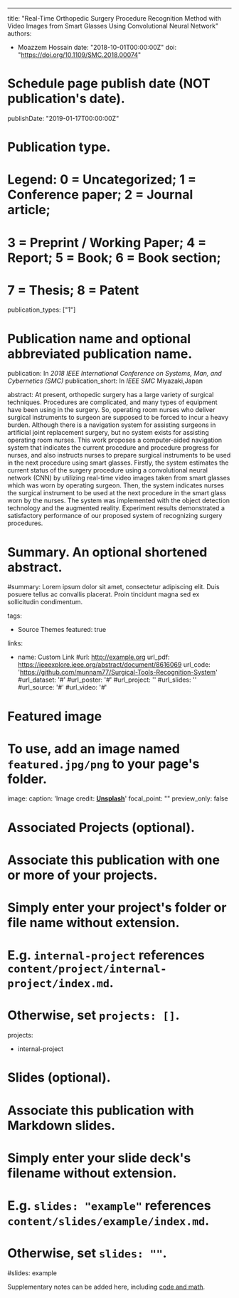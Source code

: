 ---
title: "Real-Time Orthopedic Surgery Procedure Recognition Method with Video Images from Smart Glasses Using Convolutional Neural Network"
authors:
- Moazzem Hossain
date: "2018-10-01T00:00:00Z"
doi: "https://doi.org/10.1109/SMC.2018.00074"

# Schedule page publish date (NOT publication's date).
publishDate: "2019-01-17T00:00:00Z"

# Publication type.
# Legend: 0 = Uncategorized; 1 = Conference paper; 2 = Journal article;
# 3 = Preprint / Working Paper; 4 = Report; 5 = Book; 6 = Book section;
# 7 = Thesis; 8 = Patent
publication_types: ["1"]

# Publication name and optional abbreviated publication name.
publication: In *2018 IEEE International Conference on Systems, Man, and Cybernetics (SMC)*
publication_short: In *IEEE SMC* Miyazaki,Japan

abstract: At present, orthopedic surgery has a large variety of surgical techniques. Procedures are complicated, and many types of equipment have been using in the surgery. So, operating room nurses who deliver surgical instruments to surgeon are supposed to be forced to incur a heavy burden. Although there is a navigation system for assisting surgeons in artificial joint replacement surgery, but no system exists for assisting operating room nurses. This work proposes a computer-aided navigation system that indicates the current procedure and procedure progress for nurses, and also instructs nurses to prepare surgical instruments to be used in the next procedure using smart glasses. Firstly, the system estimates the current status of the surgery procedure using a convolutional neural network (CNN) by utilizing real-time video images taken from smart glasses which was worn by operating surgeon. Then, the system indicates nurses the surgical instrument to be used at the next procedure in the smart glass worn by the nurses. The system was implemented with the object detection technology and the augmented reality. Experiment results demonstrated a satisfactory performance of our proposed system of recognizing surgery procedures.

# Summary. An optional shortened abstract.
#summary: Lorem ipsum dolor sit amet, consectetur adipiscing elit. Duis posuere tellus ac convallis placerat. Proin tincidunt magna sed ex sollicitudin condimentum.

tags:
- Source Themes
featured: true

links:
- name: Custom Link
  #url: http://example.org
url_pdf: https://ieeexplore.ieee.org/abstract/document/8616069
url_code: 'https://github.com/munnam77/Surgical-Tools-Recognition-System'
#url_dataset: '#'
#url_poster: '#'
#url_project: ''
#url_slides: ''
#url_source: '#'
#url_video: '#'

# Featured image
# To use, add an image named `featured.jpg/png` to your page's folder. 
image:
  caption: 'Image credit: [**Unsplash**](https://unsplash.com/photos/pLCdAaMFLTE)'
  focal_point: ""
  preview_only: false

# Associated Projects (optional).
#   Associate this publication with one or more of your projects.
#   Simply enter your project's folder or file name without extension.
#   E.g. `internal-project` references `content/project/internal-project/index.md`.
#   Otherwise, set `projects: []`.
projects:
- internal-project

# Slides (optional).
#   Associate this publication with Markdown slides.
#   Simply enter your slide deck's filename without extension.
#   E.g. `slides: "example"` references `content/slides/example/index.md`.
#   Otherwise, set `slides: ""`.
#slides: example

Supplementary notes can be added here, including [code and math](https://sourcethemes.com/academic/docs/writing-markdown-latex/).

